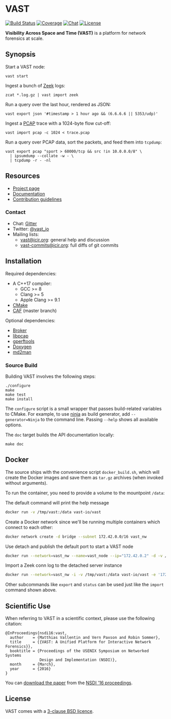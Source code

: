 # VAST

[![Build Status][jenkins-badge]][jenkins-url]
[![Coverage][coverage-badge]][coverage-url]
[![Chat][chat-badge]][chat-url]
[![License][license-badge]][license-url]

**Visibility Across Space and Time (VAST)** is a platform for network forensics
at scale.

## Synopsis

Start a VAST node:

    vast start

Ingest a bunch of [Zeek](http://www.zeek.org) logs:

    zcat *.log.gz | vast import zeek

Run a query over the last hour, rendered as JSON:

    vast export json '#timestamp > 1 hour ago && (6.6.6.6 || 5353/udp)'

Ingest a [PCAP](https://en.wikipedia.org/wiki/Pcap) trace with a 1024-byte flow
cut-off:

    vast import pcap -c 1024 < trace.pcap

Run a query over PCAP data, sort the packets, and feed them into `tcpdump`:

    vast export pcap "sport > 60000/tcp && src !in 10.0.0.0/8" \
      | ipsumdump --collate -w - \
      | tcpdump -r - -nl

## Resources

- [Project page](http://vast.io)
- [Documentation](http://docs.vast.io)
- [Contribution guidelines](CONTRIBUTING.md)

### Contact

- Chat: [Gitter][chat-url]
- Twitter: [@vast_io](https://twitter.com/vast_io)
- Mailing lists:
    - [vast@icir.org][mailing-list]: general help and discussion
    - [vast-commits@icir.org][mailing-list-commits]: full diffs of git commits

## Installation

Required dependencies:

- A C++17 compiler:
  - GCC >= 8
  - Clang >= 5
  - Apple Clang >= 9.1
- [CMake](http://www.cmake.org)
- [CAF](https://github.com/actor-framework/actor-framework) (master branch)

Optional dependencies:

- [Broker](https://github.com/zeek/broker)
- [libpcap](http://www.tcpdump.org)
- [gperftools](http://code.google.com/p/google-perftools)
- [Doxygen](http://www.doxygen.org)
- [md2man](https://github.com/sunaku/md2man)

### Source Build

Building VAST involves the following steps:

    ./configure
    make
    make test
    make install

The `configure` script is a small wrapper that passes build-related variables
to CMake. For example, to use [ninja](https://ninja-build.org) as build
generator, add `--generator=Ninja` to the command line. Passing `--help` shows
all available options.

The `doc` target builds the API documentation locally:

    make doc

## Docker

The source ships with the convenience script `docker_build.sh`, which will
create the Docker images and save them as `tar.gz` archives (when invoked
without arguments).

To run the container, you need to provide a volume to the mountpoint `/data`:

The default command will print the help message

``` sh
docker run -v /tmp/vast:/data vast-io/vast
```

Create a Docker network since we'll be running multiple containers which
connect to each other:

``` sh
docker network create -d bridge --subnet 172.42.0.0/16 vast_nw
```

Use detach and publish the default port to start a VAST node

``` sh
docker run --network=vast_nw --name=vast_node --ip="172.42.0.2" -d -v /tmp/vast:/data vast-io/vast start
```

Import a Zeek conn log to the detached server instance

``` sh
docker run --network=vast_nw -i -v /tmp/vast:/data vast-io/vast -e '172.42.0.2' import zeek < zeek_conn.log
```

Other subcommands like `export` and `status` can be used just like the `import`
command shown above.

## Scientific Use

When referring to VAST in a scientific context, please use the following
citation:

    @InProceedings{nsdi16:vast,
      author    = {Matthias Vallentin and Vern Paxson and Robin Sommer},
      title     = {{VAST: A Unified Platform for Interactive Network Forensics}},
      booktitle = {Proceedings of the USENIX Symposium on Networked Systems
                   Design and Implementation (NSDI)},
      month     = {March},
      year      = {2016}
    }

You can [download the paper][vast-paper] from the [NSDI '16
proceedings][nsdi-proceedings].

## License

VAST comes with a [3-clause BSD licence][license-url].

[mailing-list]: http://mailman.icsi.berkeley.edu/mailman/listinfo/vast
[mailing-list-commits]: http://mailman.icsi.berkeley.edu/mailman/listinfo/vast-commits
[chat-badge]: https://img.shields.io/badge/gitter-chat-brightgreen.svg
[chat-url]: https://gitter.im/vast-io/vast
[jenkins-url]: https://jenkins.inet.haw-hamburg.de/blue/organizations/jenkins/VAST%2Fvast
[jenkins-badge]: https://jenkins.inet.haw-hamburg.de/buildStatus/icon?job=VAST/vast/master
[coverage-url]: https://jenkins.inet.haw-hamburg.de/job/VAST/job/vast/job/master/cobertura/
[coverage-badge]: https://img.shields.io/jenkins/c/https/jenkins.inet.haw-hamburg.de/job/VAST/job/vast/job/master.svg?style=flat
[license-badge]: https://img.shields.io/badge/license-BSD-blue.svg
[license-url]: https://raw.github.com/vast-io/vast/master/COPYING

[caf-obs]: https://build.opensuse.org/package/show/devel:libraries:caf/caf
[vast-paper]: https://www.usenix.org/system/files/conference/nsdi16/nsdi16-paper-vallentin.pdf
[nsdi-proceedings]: https://www.usenix.org/conference/nsdi16/technical-sessions
